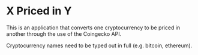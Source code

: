 # X Priced in Y

This is an application that converts one cryptocurrency to be priced in another through the use of the Coingecko API.

Cryptocurrency names need to be typed out in full (e.g. bitcoin, ethereum).
